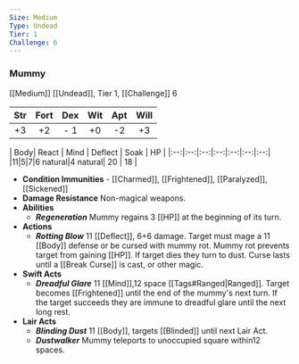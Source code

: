 ```yaml
---
Size: Medium
Type: Undead
Tier: 1
Challenge: 6
---
```


### Mummy
[[Medium]] [[Undead]], Tier 1, [[Challenge]] 6

| Str | Fort | Dex | Wit | Apt | Will |
|:--:|:--:|:--:|:--:|:--:|:--:|
|+3|+2|- 1|+0|-2|+3|

| Body| React | Mind | Deflect | Soak | HP |
|:--:|:--:|:--:|:--:|:--:|:--:|:--:|
|11|5|7|6 natural|4 natural| 20 | 18 |

- **Condition Immunities** - [[Charmed]], [[Frightened]], [[Paralyzed]], [[Sickened]] 
- **Damage Resistance** Non-magical weapons.
- **Abilities**
	- ***Regeneration*** Mummy regains 3 [[HP]] at the beginning of its turn.
- **Actions**
	- ***Rotting Blow*** 11 [[Deflect]], 6+6 damage. Target must mage a 11 [[Body]] defense or be cursed with mummy rot. Mummy rot prevents target from gaining [[HP]]. If target dies they turn to dust. Curse lasts until a [[Break Curse]] is cast, or other magic.
- **Swift Acts**
	- ***Dreadful Glare*** 11 [[Mind]],12 space [[Tags#Ranged|Ranged]]. Target becomes [[Frightened]] until the end of the mummy's next turn. If the target succeeds they are immune to dreadful glare until the next long rest.
- **Lair Acts**
	- ***Blinding Dust*** 11 [[Body]], targets [[Blinded]] until next Lair Act.
	- ***Dustwalker*** Mummy teleports to unoccupied square within12 spaces.